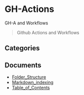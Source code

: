 # GH-Actions
GH-A and Workflows

> Github Actions and Workflows


## Categories


## Documents
- [Folder_Structure](Folder_Structure.md)
- [Markdown_indexing](Markdown_indexing.md)
- [Table_of_Contents](Table_of_Contents.md)